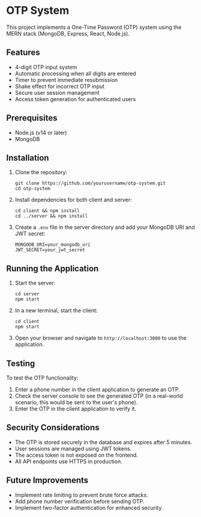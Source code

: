 # OTP System

This project implements a One-Time Password (OTP) system using the MERN stack (MongoDB, Express, React, Node.js).

## Features

- 4-digit OTP input system
- Automatic processing when all digits are entered
- Timer to prevent immediate resubmission
- Shake effect for incorrect OTP input
- Secure user session management
- Access token generation for authenticated users

## Prerequisites

- Node.js (v14 or later)
- MongoDB

## Installation

1. Clone the repository:
   ```
   git clone https://github.com/yourusername/otp-system.git
   cd otp-system
   ```

2. Install dependencies for both client and server:
   ```
   cd client && npm install
   cd ../server && npm install
   ```

3. Create a `.env` file in the server directory and add your MongoDB URI and JWT secret:
   ```
   MONGODB_URI=your_mongodb_uri
   JWT_SECRET=your_jwt_secret
   ```

## Running the Application

1. Start the server:
   ```
   cd server
   npm start
   ```

2. In a new terminal, start the client:
   ```
   cd client
   npm start
   ```

3. Open your browser and navigate to `http://localhost:3000` to use the application.

## Testing

To test the OTP functionality:

1. Enter a phone number in the client application to generate an OTP.
2. Check the server console to see the generated OTP (in a real-world scenario, this would be sent to the user's phone).
3. Enter the OTP in the client application to verify it.

## Security Considerations

- The OTP is stored securely in the database and expires after 5 minutes.
- User sessions are managed using JWT tokens.
- The access token is not exposed on the frontend.
- All API endpoints use HTTPS in production.

## Future Improvements

- Implement rate limiting to prevent brute force attacks.
- Add phone number verification before sending OTP.
- Implement two-factor authentication for enhanced security.